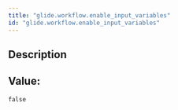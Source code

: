 ```yaml
---
title: "glide.workflow.enable_input_variables"
id: "glide.workflow.enable_input_variables"
---
```

## Description



## Value: 
```
false
```